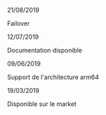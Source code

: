 21/08/2019

Failover

12/07/2019

Documentation disponible

09/06/2019

Support de l'architecture arm64

19/03/2019

Disponible sur le market